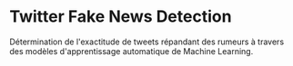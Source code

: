 # Twitter Fake News Detection
Détermination de l'exactitude de tweets répandant des rumeurs à travers des modèles d'apprentissage automatique de Machine Learning.
